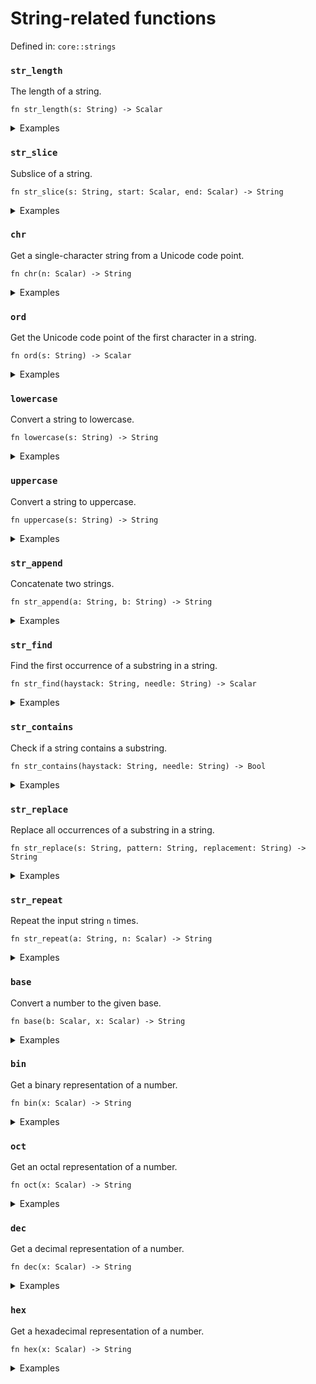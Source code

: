 # String-related functions

Defined in: `core::strings`

### `str_length`
The length of a string.

```nbt
fn str_length(s: String) -> Scalar
```

<details>
<summary>Examples</summary>

* <a href="https://numbat.dev/?q=str%5Flength%28%22Numbat%22%29"><i class="fa fa-play"></i> Run this example</a>

  ```nbt
    >>> str_length("Numbat")
    
      str_length("Numbat")
    
        = 6
    
  ```
</details>

### `str_slice`
Subslice of a string.

```nbt
fn str_slice(s: String, start: Scalar, end: Scalar) -> String
```

<details>
<summary>Examples</summary>

* <a href="https://numbat.dev/?q=str%5Fslice%28%22Numbat%22%2C%203%2C%206%29"><i class="fa fa-play"></i> Run this example</a>

  ```nbt
    >>> str_slice("Numbat", 3, 6)
    
      str_slice("Numbat", 3, 6)
    
        = "bat"    [String]
    
  ```
</details>

### `chr`
Get a single-character string from a Unicode code point.

```nbt
fn chr(n: Scalar) -> String
```

<details>
<summary>Examples</summary>

* <a href="https://numbat.dev/?q=0x2764%20%2D%3E%20chr"><i class="fa fa-play"></i> Run this example</a>

  ```nbt
    >>> 0x2764 -> chr
    
      chr(10084)
    
        = "❤"    [String]
    
  ```
</details>

### `ord`
Get the Unicode code point of the first character in a string.

```nbt
fn ord(s: String) -> Scalar
```

<details>
<summary>Examples</summary>

* <a href="https://numbat.dev/?q=%22%E2%9D%A4%22%20%2D%3E%20ord"><i class="fa fa-play"></i> Run this example</a>

  ```nbt
    >>> "❤" -> ord
    
      ord("❤")
    
        = 10084
    
  ```
</details>

### `lowercase`
Convert a string to lowercase.

```nbt
fn lowercase(s: String) -> String
```

<details>
<summary>Examples</summary>

* <a href="https://numbat.dev/?q=lowercase%28%22Numbat%22%29"><i class="fa fa-play"></i> Run this example</a>

  ```nbt
    >>> lowercase("Numbat")
    
      lowercase("Numbat")
    
        = "numbat"    [String]
    
  ```
</details>

### `uppercase`
Convert a string to uppercase.

```nbt
fn uppercase(s: String) -> String
```

<details>
<summary>Examples</summary>

* <a href="https://numbat.dev/?q=uppercase%28%22Numbat%22%29"><i class="fa fa-play"></i> Run this example</a>

  ```nbt
    >>> uppercase("Numbat")
    
      uppercase("Numbat")
    
        = "NUMBAT"    [String]
    
  ```
</details>

### `str_append`
Concatenate two strings.

```nbt
fn str_append(a: String, b: String) -> String
```

<details>
<summary>Examples</summary>

* <a href="https://numbat.dev/?q=str%5Fappend%28%22Numbat%22%2C%20%22%21%22%29"><i class="fa fa-play"></i> Run this example</a>

  ```nbt
    >>> str_append("Numbat", "!")
    
      str_append("Numbat", "!")
    
        = "Numbat!"    [String]
    
  ```
</details>

### `str_find`
Find the first occurrence of a substring in a string.

```nbt
fn str_find(haystack: String, needle: String) -> Scalar
```

<details>
<summary>Examples</summary>

* <a href="https://numbat.dev/?q=str%5Ffind%28%22Numbat%20is%20a%20statically%20typed%20programming%20language%2E%22%2C%20%22typed%22%29"><i class="fa fa-play"></i> Run this example</a>

  ```nbt
    >>> str_find("Numbat is a statically typed programming language.", "typed")
    
      str_find("Numbat is a statically typed programming language.", "typed")
    
        = 23
    
  ```
</details>

### `str_contains`
Check if a string contains a substring.

```nbt
fn str_contains(haystack: String, needle: String) -> Bool
```

<details>
<summary>Examples</summary>

* <a href="https://numbat.dev/?q=str%5Fcontains%28%22Numbat%20is%20a%20statically%20typed%20programming%20language%2E%22%2C%20%22typed%22%29"><i class="fa fa-play"></i> Run this example</a>

  ```nbt
    >>> str_contains("Numbat is a statically typed programming language.", "typed")
    
      str_contains("Numbat is a statically typed programming language.", "typed")
    
        = true    [Bool]
    
  ```
</details>

### `str_replace`
Replace all occurrences of a substring in a string.

```nbt
fn str_replace(s: String, pattern: String, replacement: String) -> String
```

<details>
<summary>Examples</summary>

* <a href="https://numbat.dev/?q=str%5Freplace%28%22Numbat%20is%20a%20statically%20typed%20programming%20language%2E%22%2C%20%22statically%20typed%20programming%20language%22%2C%20%22scientific%20calculator%22%29"><i class="fa fa-play"></i> Run this example</a>

  ```nbt
    >>> str_replace("Numbat is a statically typed programming language.", "statically typed programming language", "scientific calculator")
    
      str_replace("Numbat is a statically typed programming language.", "statically typed programming language", "scientific calculator")
    
        = "Numbat is a scientific calculator."    [String]
    
  ```
</details>

### `str_repeat`
Repeat the input string `n` times.

```nbt
fn str_repeat(a: String, n: Scalar) -> String
```

<details>
<summary>Examples</summary>

* <a href="https://numbat.dev/?q=str%5Frepeat%28%22abc%22%2C%204%29"><i class="fa fa-play"></i> Run this example</a>

  ```nbt
    >>> str_repeat("abc", 4)
    
      str_repeat("abc", 4)
    
        = "abcabcabcabc"    [String]
    
  ```
</details>

### `base`
Convert a number to the given base.

```nbt
fn base(b: Scalar, x: Scalar) -> String
```

<details>
<summary>Examples</summary>

* <a href="https://numbat.dev/?q=42%20%7C%3E%20base%2816%29"><i class="fa fa-play"></i> Run this example</a>

  ```nbt
    >>> 42 |> base(16)
    
      base(16, 42)
    
        = "2a"    [String]
    
  ```
</details>

### `bin`
Get a binary representation of a number.

```nbt
fn bin(x: Scalar) -> String
```

<details>
<summary>Examples</summary>

* <a href="https://numbat.dev/?q=42%20%2D%3E%20bin"><i class="fa fa-play"></i> Run this example</a>

  ```nbt
    >>> 42 -> bin
    
      bin(42)
    
        = "0b101010"    [String]
    
  ```
</details>

### `oct`
Get an octal representation of a number.

```nbt
fn oct(x: Scalar) -> String
```

<details>
<summary>Examples</summary>

* <a href="https://numbat.dev/?q=42%20%2D%3E%20oct"><i class="fa fa-play"></i> Run this example</a>

  ```nbt
    >>> 42 -> oct
    
      oct(42)
    
        = "0o52"    [String]
    
  ```
</details>

### `dec`
Get a decimal representation of a number.

```nbt
fn dec(x: Scalar) -> String
```

<details>
<summary>Examples</summary>

* <a href="https://numbat.dev/?q=0b111%20%2D%3E%20dec"><i class="fa fa-play"></i> Run this example</a>

  ```nbt
    >>> 0b111 -> dec
    
      dec(7)
    
        = "7"    [String]
    
  ```
</details>

### `hex`
Get a hexadecimal representation of a number.

```nbt
fn hex(x: Scalar) -> String
```

<details>
<summary>Examples</summary>

* <a href="https://numbat.dev/?q=2%5E31%2D1%20%2D%3E%20hex"><i class="fa fa-play"></i> Run this example</a>

  ```nbt
    >>> 2^31-1 -> hex
    
      hex(2^31 - 1)
    
        = "0x7fffffff"    [String]
    
  ```
</details>

